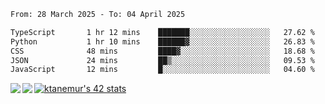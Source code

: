 <!--START_SECTION:waka-->

```txt
From: 28 March 2025 - To: 04 April 2025

TypeScript       1 hr 12 mins    ███████░░░░░░░░░░░░░░░░░░   27.62 %
Python           1 hr 10 mins    ██████▓░░░░░░░░░░░░░░░░░░   26.83 %
CSS              48 mins         ████▓░░░░░░░░░░░░░░░░░░░░   18.68 %
JSON             24 mins         ██▒░░░░░░░░░░░░░░░░░░░░░░   09.53 %
JavaScript       12 mins         █░░░░░░░░░░░░░░░░░░░░░░░░   04.60 %
```

<!--END_SECTION:waka-->
<a href="https://github.com/anuraghazra/github-readme-stats">
  <img align="left" src="https://github-readme-stats.vercel.app/api?username=Tanesan&count_private=true&show_icons=true" />
<img align="left" src="https://github-readme-stats.vercel.app/api/top-langs/?username=Tanesan" />
</a>

[![ktanemur's 42 stats](https://badge42.vercel.app/api/v2/cl1wslf6s002109l771rng2w8/stats?cursusId=21&coalitionId=62)](https://github.com/JaeSeoKim/badge42)
